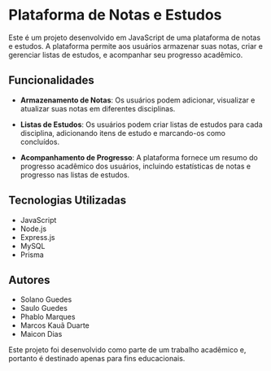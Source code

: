 # Plataforma de Notas e Estudos

Este é um projeto desenvolvido em JavaScript de uma plataforma de notas e estudos. A plataforma permite aos usuários armazenar suas notas, criar e gerenciar listas de estudos, e acompanhar seu progresso acadêmico.

## Funcionalidades

- **Armazenamento de Notas**: Os usuários podem adicionar, visualizar e atualizar suas notas em diferentes disciplinas.

- **Listas de Estudos**: Os usuários podem criar listas de estudos para cada disciplina, adicionando itens de estudo e marcando-os como concluídos.

- **Acompanhamento de Progresso**: A plataforma fornece um resumo do progresso acadêmico dos usuários, incluindo estatísticas de notas e progresso nas listas de estudos.

## Tecnologias Utilizadas

- JavaScript
- Node.js
- Express.js
- MySQL
- Prisma

## Autores

- Solano Guedes
- Saulo Guedes
- Phablo Marques
- Marcos Kauã Duarte
- Maicon Dias

Este projeto foi desenvolvido como parte de um trabalho acadêmico e, portanto é destinado apenas para fins educacionais.
